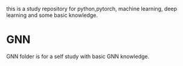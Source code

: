 this is a study repository for python,pytorch, machine learning, deep learning and some basic knowledge.

# GNN

GNN folder is for a self study with basic GNN knowledge.

